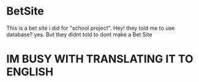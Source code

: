 # BetSite
This is a bet site i did for "school project". Hey! they told me to use database? yes.  But they didnt told to dont make a Bet Site
<h1>IM BUSY WITH TRANSLATING IT TO ENGLISH</h1>
